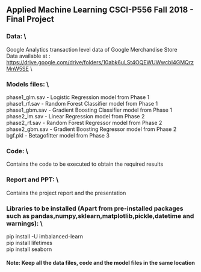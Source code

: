 ## Applied Machine Learning CSCI-P556 Fall 2018 - Final Project

### Data: \
Google Analytics transaction level data of Google Merchandise Store \
Data available at : https://drive.google.com/drive/folders/10abk6uLSt4OQEWUWwcbI4GMQrzMnW5SE \

### Models files: \
phase1_glm.sav - Logistic Regression model from Phase 1 \
phase1_rf.sav - Random Forest Classifier model from Phase 1 \
phase1_gbm.sav - Gradient Boosting Classifier model from Phase 1 \
phase2_lm.sav - Linear Regression model from Phase 2 \
phase2_rf.sav - Random Forest Regressor model from Phase 2 \
phase2_gbm.sav - Gradient Boosting Regressor model from Phase 2 \
bgf.pkl - Betagofitter model from Phase 3 

### Code: \
Contains the code to be executed to obtain the required results 

### Report and PPT: \
Contains the project report and the presentation

### Libraries to be installed (Apart from pre-installed packages such as pandas,numpy,sklearn,matplotlib,pickle,datetime and warnings): \
pip install -U imbalanced-learn \
pip install lifetimes \
pip install seaborn

#### Note: Keep all the data files, code and the model files in the same location
